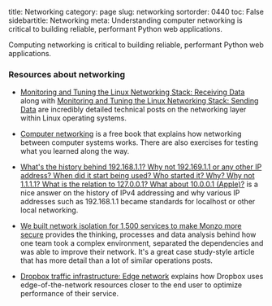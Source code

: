 title: Networking
category: page
slug: networking
sortorder: 0440
toc: False
sidebartitle: Networking
meta: Understanding computer networking is critical to building reliable, performant Python web applications.


Computing networking is critical to building reliable, performant Python
web applications.



### Resources about networking
* [Monitoring and Tuning the Linux Networking Stack: Receiving Data](https://blog.packagecloud.io/eng/2016/06/22/monitoring-tuning-linux-networking-stack-receiving-data/)
  along with 
  [Monitoring and Tuning the Linux Networking Stack: Sending Data](https://blog.packagecloud.io/eng/2017/02/06/monitoring-tuning-linux-networking-stack-sending-data/)
  are incredibly detailed technical posts on the networking layer within
  Linux operating systems.

* [Computer networking](http://cnp3book.info.ucl.ac.be/) is a free book
  that explains how networking between computer systems works. There are
  also exercises for testing what you learned along the way.

* [What's the history behind 192.168.1.1? Why not 192.169.1.1 or any other IP address? When did it start being used? Who started it? Why? Why not 1.1.1.1? What is the relation to 127.0.0.1? What about 10.0.0.1 (Apple)?](https://www.quora.com/Whats-the-history-behind-192-168-1-1-Why-not-192-169-1-1-or-any-other-IP-address-When-did-it-start-being-used-Who-started-it-Why-Why-not-1-1-1-1-What-is-the-relation-to-127-0-0-1-What-about-10-0-0-1-Apple)
  is a nice answer on the history of IPv4 addressing and why various
  IP addresses such as 192.168.1.1 became standards for localhost or
  other local networking. 

* [We built network isolation for 1,500 services to make Monzo more secure](https://monzo.com/blog/we-built-network-isolation-for-1-500-services)
  provides the thinking, processes and data analysis behind how one
  team took a complex environment, separated the dependencies and
  was able to improve their network. It's a great case study-style
  article that has more detail than a lot of similar operations posts.

* [Dropbox traffic infrastructure: Edge network](https://blogs.dropbox.com/tech/2018/10/dropbox-traffic-infrastructure-edge-network/)
  explains how Dropbox uses edge-of-the-network resources closer to the
  end user to optimize performance of their service.

